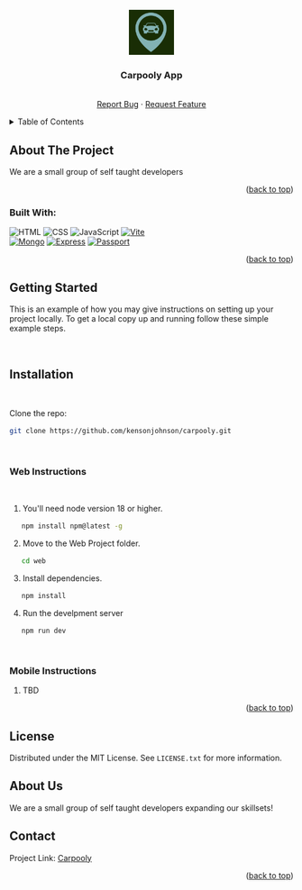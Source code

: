 <!-- PROJECT LOGO -->
<br />
<div align="center">
  <a href="https://github.com/kensonjohnson/carpooly">
    <img src="src/assets/TearDropDark.png" alt="Logo" width="80" height="80">
  </a>

<h3 align="center">Carpooly App</h3>

  <p align="center">
    <br />
    <!-- <a href="https://github.com/kensonjohnson/carpooly">View Demo</a>
    · -->
    <a href="https://github.com/kensonjohnson/carpooly/issues">Report Bug</a>
    ·
    <a href="https://github.com/kensonjohnson/carpooly/issues">Request Feature</a>
  </p>
</div>

<!-- TABLE OF CONTENTS -->
<details>
  <summary>Table of Contents</summary>
  <ol>
    <li>
      <a href="#about-the-project">About The Project</a>
    </li>
    <li>
      <a href="#getting-started">Getting Started</a>
      <ul>
        <li><a href="#prerequisites">Prerequisites</a></li>
        <li><a href="#installation">Installation</a></li>
      </ul>
    </li>
    <!-- <li><a href="#usage">Usage</a></li> -->
    <!-- <li><a href="#roadmap">Roadmap</a></li> -->
    <!-- <li><a href="#contributing">Contributing</a></li> -->
    <li><a href="#about-us">About Us</a></li>
    <li><a href="#license">License</a></li>
    <li><a href="#contact">Contact</a></li>
    <!-- <li><a href="#acknowledgments">Acknowledgments</a></li> -->
  </ol>
</details>

## About The Project

<!-- [![Product Name Screen Shot][product-screenshot]](https://example.com) -->

We are a small group of self taught developers

<p align="right">(<a href="#readme-top">back to top</a>)</p>

### Built With:

![HTML]
![CSS]
![JavaScript]
[![Vite][vite]][vite-url]  
 [![Mongo][mongodb]][mongodb-url]
[![Express][express]][express-url]
[![Passport][passport]][passport-url]

<p align="right">(<a href="#readme-top">back to top</a>)</p>

<!-- GETTING STARTED -->

## Getting Started

This is an example of how you may give instructions on setting up your project locally.
To get a local copy up and running follow these simple example steps.

<br />

## Installation

<br />

Clone the repo:

```sh
git clone https://github.com/kensonjohnson/carpooly.git
```

<br />

### Web Instructions

<br />

1. You'll need node version 18 or higher.

```sh
   npm install npm@latest -g
```

2. Move to the Web Project folder.

```sh
   cd web
```

3. Install dependencies.

```sh
   npm install
```

4. Run the develpment server

```
   npm run dev
```

<br />

### Mobile Instructions

1. TBD

<p align="right">(<a href="#readme-top">back to top</a>)</p>

<!-- ## Usage

Use this space to show useful examples of how a project can be used. Additional screenshots, code examples and demos work well in this space. You may also link to more resources.

_For more examples, please refer to the [Documentation](https://example.com)_

<p align="right">(<a href="#readme-top">back to top</a>)</p>

## Roadmap

- [ ] Feature 1
- [ ] Feature 2
- [ ] Feature 3
  - [ ] Nested Feature

See the [open issues](https://github.com/kensonjohnson/carpooly/issues) for a full list of proposed features (and known issues).

<p align="right">(<a href="#readme-top">back to top</a>)</p>

## Contributing

Contributions are what make the open source community such an amazing place to learn, inspire, and create. Any contributions you make are **greatly appreciated**.

If you have a suggestion that would make this better, please fork the repo and create a pull request. You can also simply open an issue with the tag "enhancement".
Don't forget to give the project a star! Thanks again!

1. Fork the Project
2. Create your Feature Branch (`git checkout -b feature/AmazingFeature`)
3. Commit your Changes (`git commit -m 'Add some AmazingFeature'`)
4. Push to the Branch (`git push origin feature/AmazingFeature`)
5. Open a Pull Request

<p align="right">(<a href="#readme-top">back to top</a>)</p> -->

## License

Distributed under the MIT License. See `LICENSE.txt` for more information.

## About Us

We are a small group of self taught developers expanding our skillsets!

## Contact

Project Link: [Carpooly](https://github.com/kensonjohnson/carpooly)

<p align="right">(<a href="#readme-top">back to top</a>)</p>

<!-- MARKDOWN LINKS & IMAGES -->
<!-- https://www.markdownguide.org/basic-syntax/#reference-style-links -->

[html]: https://img.shields.io/badge/HTML-20232A?style=for-the-badge&logo=html5&logoColor=#E34F26
[css]: https://img.shields.io/badge/CSS-20232A?style=for-the-badge&logo=css3&logoColor=#1572B6
[javascript]: https://img.shields.io/badge/Javascript-20232A?style=for-the-badge&logo=javascript&logoColor=#F7DF1E
[vite]: https://img.shields.io/badge/Vite-20232A?style=for-the-badge&logo=vite&logoColor=#646CFF
[vite-url]: https://vitejs.dev/
[mongodb]: https://img.shields.io/badge/MongoDB-20232A?style=for-the-badge&logo=mongodb&logoColor=#47A248
[mongodb-url]: https://mongodb.com/
[express]: https://img.shields.io/badge/Express-20232A?style=for-the-badge&logo=express&logoColor=#000000
[express-url]: https://expressjs.com/
[passport]: https://img.shields.io/badge/Passport-20232A?style=for-the-badge&logo=passport&logoColor=#34E27A
[passport-url]: https://www.passportjs.org/
